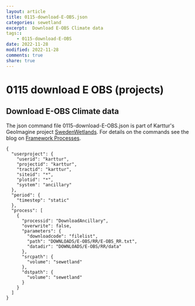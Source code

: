```yaml
---
layout: article
title: 0115-download-E-OBS.json
categories: sewetland
excerpt:  Download E-OBS Climate data 
tags:: 
    - 0115-download-E-OBS
date: 2022-11-28
modified: 2022-11-28
comments: true
share: true
---
```


# 0115 download E OBS (projects)

##  Download E-OBS Climate data 

The json command file <span class='file'>0115-download-E-OBS.json</span> is part of Karttur's GeoImagine project [<span class='project'>SwedenWetlands</span>](https://karttur.github.io/geoimagine03-proj-wetland-se/index.html). For details on the commands see the blog on [Framework Processes](https://karttur.github.io/geoimagine03-docs-procpack/).

```
{
  "userproject": {
    "userid": "karttur",
    "projectid": "karttur",
    "tractid": "karttur",
    "siteid": "*",
    "plotid": "*",
    "system": "ancillary"
  },
  "period": {
    "timestep": "static"
  },
  "process": [
    {
      "processid": "DownloadAncillary",
      "overwrite": false,
      "parameters": {
        "downloadcode": "filelist",
        "path": "DOWNLOADS/E-OBS/RR/E-OBS_RR.txt",
        "datadir": "DOWNLOADS/E-OBS/RR/data"
      },
      "srcpath": {
        "volume": "sewetland"
      },
      "dstpath": {
        "volume": "sewetland"
      }
    }
  ]
}
```
